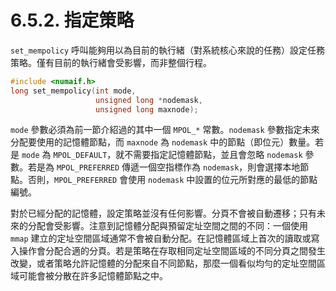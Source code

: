 # 6.5.2. 指定策略

`set_mempolicy` 呼叫能夠用以為目前的執行緒（對系統核心來說的任務）設定任務策略。僅有目前的執行緒會受影響，而非整個行程。

```c
#include <numaif.h>
long set_mempolicy(int mode,
                   unsigned long *nodemask,
                   unsigned long maxnode);
```

`mode` 參數必須為前一節介紹過的其中一個 `MPOL_*` 常數。`nodemask` 參數指定未來分配要使用的記憶體節點，而 `maxnode` 為 `nodemask` 中的節點（即位元）數量。若是 `mode` 為 `MPOL_DEFAULT`，就不需要指定記憶體節點，並且會忽略 `nodemask` 參數。若是為 `MPOL_PREFERRED` 傳遞一個空指標作為 `nodemask`，則會選擇本地節點。否則，`MPOL_PREFERRED` 會使用 `nodemask` 中設置的位元所對應的最低的節點編號。

對於已經分配的記憶體，設定策略並沒有任何影響。分頁不會被自動遷移；只有未來的分配會受影響。注意到記憶體分配與預留定址空間之間的不同：一個使用 `mmap` 建立的定址空間區域通常不會被自動分配。在記憶體區域上首次的讀取或寫入操作會分配合適的分頁。若是策略在存取相同定址空間區域的不同分頁之間發生改變，或者策略允許記憶體的分配來自不同節點，那麼一個看似均勻的定址空間區域可能會被分散在許多記憶體節點之中。

